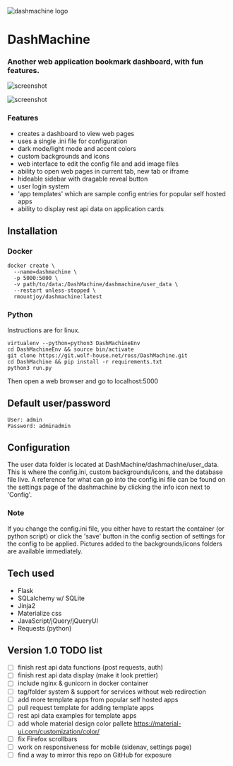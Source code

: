 ![dashmachine logo](https://i.ibb.co/PMGkhdz/logo.png)
# DashMachine
### Another web application bookmark dashboard, with fun features.

![screenshot](https://i.ibb.co/chbBkzk/2020-02-02-09-46.png)

![screenshot](https://i.ibb.co/HXbfhnp/2020-02-02-09-47.png)

### Features
* creates a dashboard to view web pages
* uses a single .ini file for configuration
* dark mode/light mode and accent colors
* custom backgrounds and icons
* web interface to edit the config file and add image files
* ability to open web pages in current tab, new tab or iframe
* hideable sidebar with dragable reveal button
* user login system
* 'app templates' which are sample config entries for popular self hosted apps
* ability to display rest api data on application cards

## Installation
### Docker
```
docker create \
  --name=dashmachine \
  -p 5000:5000 \
  -v path/to/data:/DashMachine/dashmachine/user_data \
  --restart unless-stopped \
  rmountjoy/dashmachine:latest
```

### Python
Instructions are for linux.
```
virtualenv --python=python3 DashMachineEnv
cd DashMachineEnv && source bin/activate
git clone https://git.wolf-house.net/ross/DashMachine.git
cd DashMachine && pip install -r requirements.txt
python3 run.py
```
Then open a web browser and go to localhost:5000

## Default user/password
```
User: admin
Password: adminadmin
```

## Configuration
The user data folder is located at DashMachine/dashmachine/user_data. This is where the config.ini, custom backgrounds/icons, and the database file live. A reference for what can go into the config.ini file can be found on the settings page of the dashmachine by clicking the info icon next to 'Config'. 

### Note
If you change the config.ini file, you either have to restart the container (or python script) or click the 'save' button in the config section of settings for the config to be applied. Pictures added to the backgrounds/icons folders are available immediately.

## Tech used
* Flask
* SQLalchemy w/ SQLite
* Jinja2
* Materialize css
* JavaScript/jQuery/jQueryUI
* Requests (python)

## Version 1.0 TODO list
- [ ] finish rest api data functions (post requests, auth)
- [ ] finish rest api data display (make it look prettier)
- [ ] include nginx & gunicorn in docker container
- [ ] tag/folder system & support for services without web redirection
- [ ] add more template apps from popular self hosted apps
- [ ] pull request template for adding template apps
- [ ] rest api data examples for template apps
- [ ] add whole material design color pallete https://material-ui.com/customization/color/
- [ ] fix Firefox scrollbars
- [ ] work on responsiveness for mobile (sidenav, settings page)
- [ ] find a way to mirror this repo on GitHub for exposure